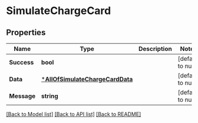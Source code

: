 # SimulateChargeCard

## Properties
Name | Type | Description | Notes
------------ | ------------- | ------------- | -------------
**Success** | **bool** |  | [default to null]
**Data** | [***AllOfSimulateChargeCardData**](AllOfSimulateChargeCardData.md) |  | [default to null]
**Message** | **string** |  | [default to null]

[[Back to Model list]](../README.md#documentation-for-models) [[Back to API list]](../README.md#documentation-for-api-endpoints) [[Back to README]](../README.md)

